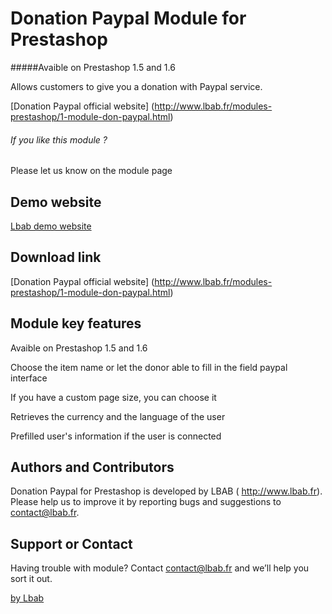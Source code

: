 Donation Paypal Module for Prestashop
=========================================
#####Avaible on Prestashop 1.5 and 1.6

Allows customers to give you a donation with Paypal service.

[Donation Paypal official website] (http://www.lbab.fr/modules-prestashop/1-module-don-paypal.html)

###### If you like this module ?
Please let us know on the module page

Demo website
------------
<a href="http://demo-prestashop.lbab.fr/" target="_blank">Lbab demo website</a>


Download link
-------------
[Donation Paypal official website] (http://www.lbab.fr/modules-prestashop/1-module-don-paypal.html)


Module key features
-------------------
Avaible on Prestashop 1.5 and 1.6

Choose the item name or let the donor able to fill in the field paypal interface

If you have a custom page size, you can choose it

Retrieves the currency and the language of the user

Prefilled user's information if the user is connected


Authors and Contributors
------------------------
Donation Paypal for Prestashop is developed by LBAB ( http://www.lbab.fr). Please help us to improve it by reporting bugs and suggestions to contact@lbab.fr.


Support or Contact
------------------
Having trouble with module? Contact contact@lbab.fr and we’ll help you sort it out.


[by Lbab](//www.lbab.fr)
